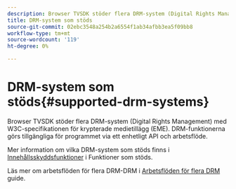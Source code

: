 ```yaml
---
description: Browser TVSDK stöder flera DRM-system (Digital Rights Management) med W3C-specifikationen för krypterade medietillägg (EME). DRM-funktionerna görs tillgängliga för programmet via ett enhetligt API och arbetsflöde.
title: DRM-system som stöds
source-git-commit: 02ebc3548a254b2a6554f1ab34afbb3ea5f09bb8
workflow-type: tm+mt
source-wordcount: '119'
ht-degree: 0%

---
```


# DRM-system som stöds{#supported-drm-systems}

Browser TVSDK stöder flera DRM-system (Digital Rights Management) med W3C-specifikationen för krypterade medietillägg (EME). DRM-funktionerna görs tillgängliga för programmet via ett enhetligt API och arbetsflöde.

Mer information om vilka DRM-system som stöds finns i [Innehållsskyddsfunktioner](../../../release-notes/tvsdk-24-browser.md#table-hls-content-protection-features) i Funktioner som stöds.

Läs mer om arbetsflöden för flera DRM-DRM i [Arbetsflöden för flera DRM](https://helpx.adobe.com/content/dam/help/en/primetime/drm/drm_multi_drm_workflows.pdf) guide.
